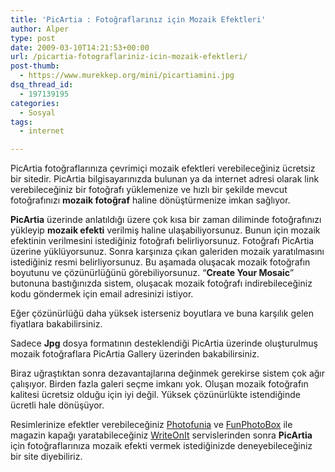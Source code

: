 ```yaml
---
title: 'PicArtia : Fotoğraflarınız için Mozaik Efektleri'
author: Alper
type: post
date: 2009-03-10T14:21:53+00:00
url: /picartia-fotograflariniz-icin-mozaik-efektleri/
post-thumb:
  - https://www.murekkep.org/mini/picartiamini.jpg
dsq_thread_id:
  - 197139195
categories:
  - Sosyal
tags:
  - internet

---
```

PicArtia fotoğraflarınıza çevrimiçi mozaik efektleri verebileceğiniz ücretsiz bir sitedir. PicArtia bilgisayarınızda bulunan ya da internet adresi olarak link verebileceğiniz bir fotoğrafı yüklemenize ve hızlı bir şekilde mevcut fotoğrafınızı **mozaik fotoğraf** haline dönüştürmenize imkan sağlıyor.

**PicArtia** üzerinde anlatıldığı üzere çok kısa bir zaman diliminde fotoğrafınızı yükleyip **mozaik efekti** verilmiş haline ulaşabiliyorsunuz. Bunun için mozaik efektinin verilmesini istediğiniz fotoğrafı belirliyorsunuz. Fotoğrafı PicArtia üzerine yüklüyorsunuz. Sonra karşınıza çıkan galeriden mozaik yaratılmasını istediğiniz resmi belirliyorsunuz. Bu aşamada oluşacak mozaik fotoğrafın boyutunu ve çözünürlüğünü görebiliyorsunuz. &#8220;**Create Your Mosaic**&#8221; butonuna bastığınızda sistem, oluşacak mozaik fotoğrafı indirebileceğiniz kodu göndermek için email adresinizi istiyor. <!--more-->

Eğer çözünürlüğü daha yüksek isterseniz boyutlara ve buna karşılık gelen fiyatlara bakabilirsiniz. 

Sadece **Jpg** dosya formatının desteklendiği PicArtia üzerinde oluşturulmuş mozaik fotoğraflara PicArtia Gallery üzerinden bakabilirsiniz. 

Biraz uğraştıktan sonra dezavantajlarına değinmek gerekirse sistem çok ağır çalışıyor. Birden fazla galeri seçme imkanı yok. Oluşan mozaik fotoğrafın kalitesi ücretsiz olduğu için iyi değil. Yüksek çözünürlükte istendiğinde ücretli hale dönüşüyor. 

Resimlerinize efektler verebileceğiniz [Photofunia][1] ve [FunPhotoBox][2] ile magazin kapağı yaratabileceğiniz [WriteOnIt][3] servislerinden sonra **PicArtia** için fotoğraflarınıza mozaik efekti vermek istediğinizde deneyebileceğiniz bir site diyebiliriz.

 [1]: https://www.murekkep.org/photofunia-ile-resimlerinize-fark-katin-1297
 [2]: https://www.murekkep.org/funphotobox-resimleriniz-icin-eglenceli-efektler-1371
 [3]: https://www.murekkep.org/writeonit-ile-eglenceli-resimler-ve-magazin-kapaklari-1401